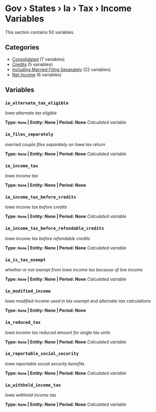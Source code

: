 # Gov › States › Ia › Tax › Income Variables

This section contains 50 variables.

## Categories

- [Consolidated](consolidated/index.md) (7 variables)
- [Credits](credits/index.md) (5 variables)
- [Including Married Filing Separately](including_married_filing_separately/index.md) (22 variables)
- [Net Income](net_income/index.md) (6 variables)

## Variables

### `ia_alternate_tax_eligible`
*Iowa alternate tax eligible*

**Type: `None` | Entity: None | Period: None**
*Calculated variable*

### `ia_files_separately`
*married couple files separately on Iowa tax return*

**Type: `None` | Entity: None | Period: None**
*Calculated variable*

### `ia_income_tax`
*Iowa income tax*

**Type: `None` | Entity: None | Period: None**

### `ia_income_tax_before_credits`
*Iowa income tax before credits*

**Type: `None` | Entity: None | Period: None**
*Calculated variable*

### `ia_income_tax_before_refundable_credits`
*Iowa income tax before refundable credits*

**Type: `None` | Entity: None | Period: None**
*Calculated variable*

### `ia_is_tax_exempt`
*whether or not exempt from Iowa income tax because of low income*

**Type: `None` | Entity: None | Period: None**
*Calculated variable*

### `ia_modified_income`
*Iowa modified income used in tax-exempt and alternate-tax calculations*

**Type: `None` | Entity: None | Period: None**

### `ia_reduced_tax`
*Iowa income tax reduced amount for single tax units*

**Type: `None` | Entity: None | Period: None**
*Calculated variable*

### `ia_reportable_social_security`
*Iowa reportable social security benefits*

**Type: `None` | Entity: None | Period: None**
*Calculated variable*

### `ia_withheld_income_tax`
*Iowa withheld income tax*

**Type: `None` | Entity: None | Period: None**
*Calculated variable*
